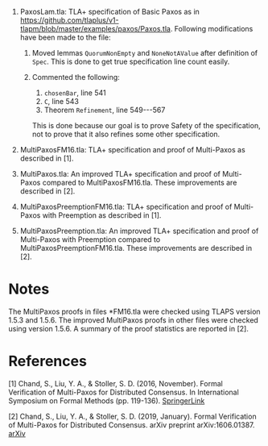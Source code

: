 1. PaxosLam.tla:
TLA+ specification of Basic Paxos as in
<https://github.com/tlaplus/v1-tlapm/blob/master/examples/paxos/Paxos.tla>.
Following modifications have been made to the file:

    1. Moved lemmas `QuorumNonEmpty` and `NoneNotAValue` after definition of `Spec`. This is done to get true specification line count easily.
      
    2. Commented the following:
        1. `chosenBar`, line 541
        2. `C`, line 543
        3. Theorem `Refinement`, line 549---567
      
       This is done because our goal is to prove Safety of the specification, not to prove that it also refines some other specification.

2. MultiPaxosFM16.tla:
TLA+ specification and proof of Multi-Paxos as described in \[1\].

3. MultiPaxos.tla:
An improved TLA+ specification and proof of Multi-Paxos compared to MultiPaxosFM16.tla. These improvements are described in \[2\].

4. MultiPaxosPreemptionFM16.tla:
TLA+ specification and proof of Multi-Paxos with Preemption
as described in \[1\].

5. MultiPaxosPreemption.tla:
An improved TLA+ specification and proof of Multi-Paxos with Preemption compared to MultiPaxosPreemptionFM16.tla. These improvements are described in \[2\].

# Notes
The MultiPaxos proofs in files *FM16.tla were checked using TLAPS version 1.5.3 and 1.5.6. The improved MultiPaxos proofs in other files were checked using version 1.5.6. A summary of the proof statistics are reported in \[2\].

# References
\[1\] Chand, S., Liu, Y. A., & Stoller, S. D. (2016, November). Formal Verification of Multi-Paxos for Distributed Consensus. In International Symposium on Formal Methods (pp. 119-136). [SpringerLink](https://link.springer.com/chapter/10.1007/978-3-319-48989-6_8)

\[2\] Chand, S., Liu, Y. A., & Stoller, S. D. (2019, January). Formal Verification of Multi-Paxos for Distributed Consensus. arXiv preprint arXiv:1606.01387. [arXiv](https://arxiv.org/abs/1606.01387)
